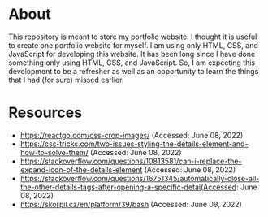 # About
This repository is meant to store my portfolio website. I thought it is useful to 
create one portfolio website for myself. I am using only HTML, CSS, and JavaScript
for developing this website. It has been long since I have done something only using HTML, CSS, and JavaScript. So, I am expecting this development to be a refresher as well as an opportunity to learn the things that I had (for sure) missed earlier.
# Resources
* https://reactgo.com/css-crop-images/ (Accessed: June 08, 2022)
* https://css-tricks.com/two-issues-styling-the-details-element-and-how-to-solve-them/ (Accessed: June 08, 2022)
* https://stackoverflow.com/questions/10813581/can-i-replace-the-expand-icon-of-the-details-element (Accessed: June 08, 2022)
* https://stackoverflow.com/questions/16751345/automatically-close-all-the-other-details-tags-after-opening-a-specific-detai(Accessed: June 08, 2022)
* https://skorpil.cz/en/platform/39/bash (Accessed: June 09, 2022)